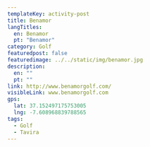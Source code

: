 ```yaml
---
templateKey: activity-post
title: Benamor
langTitles:
  en: Benamor
  pt: "Benamor"
category: Golf 
featuredpost: false
featuredimage: ../../static/img/benamor.jpg
description: 
  en: ""
  pt: ""
link: http://www.benamorgolf.com/
visibleLink: www.benamorgolf.com
gps:
  lat: 37.152497175753005
  lng: -7.608968839788565
tags:
  - Golf
  - Tavira
---
```


